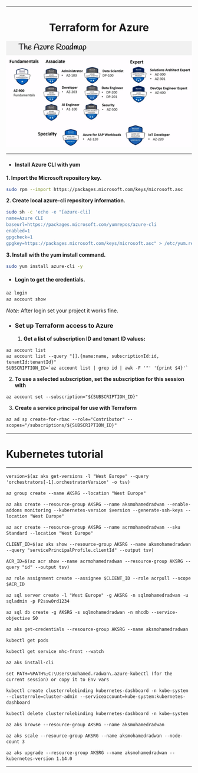 ***  

<div align="center">
  <h1>Terraform for Azure</h1>
  <img src="images/az-certifications.JPG" width="700" />

</div>

***

* #### __Install Azure CLI with yum__  
__1. Import the Microsoft repository key.__
    
``` bash
sudo rpm --import https://packages.microsoft.com/keys/microsoft.asc
```  
__2. Create local azure-cli repository information.__  
``` bash
sudo sh -c 'echo -e "[azure-cli]
name=Azure CLI
baseurl=https://packages.microsoft.com/yumrepos/azure-cli
enabled=1
gpgcheck=1
gpgkey=https://packages.microsoft.com/keys/microsoft.asc" > /etc/yum.repos.d/azure-cli.repo'
```  
__3. Install with the yum install command.__
  
``` bash
sudo yum install azure-cli -y  
```

* #### __Login to get the credentials.__
``` bash
az login
az account show
```  
_*Note:*_ After login set your project it works fine.  

* ### __Set up Terraform access to Azure__  
 
  1. __Get a list of subscription ID and tenant ID values:__ 
```
az account list
az account list --query "[].{name:name, subscriptionId:id, tenantId:tenantId}"
SUBSCRIPTION_ID=`az account list | grep id | awk -F '"' '{print $4}'`
```
  2. __To use a selected subscription, set the subscription for this session with__  
```
az account set --subscription="${SUBSCRIPTION_ID}"
```
  3. __Create a service principal for use with Terraform__
```
az ad sp create-for-rbac --role="Contributor" --scopes="/subscriptions/${SUBSCRIPTION_ID}"
```

***
# __Kubernetes tutorial__

***

```
version=$(az aks get-versions -l "West Europe" --query 'orchestrators[-1].orchestratorVersion' -o tsv)
```
```
az group create --name AKSRG --location "West Europe"
```
```
az aks create --resource-group AKSRG --name aksmohamedradwan --enable-addons monitoring --kubernetes-version $version --generate-ssh-keys --location "West Europe"
```
```
az acr create --resource-group AKSRG --name acrmohamedradwan --sku Standard --location "West Europe"
```
```
CLIENT_ID=$(az aks show --resource-group AKSRG --name aksmohamedradwan --query "servicePrincipalProfile.clientId" --output tsv)
```
```
ACR_ID=$(az acr show --name acrmohamedradwan --resource-group AKSRG --query "id" --output tsv)
```
```
az role assignment create --assignee $CLIENT_ID --role acrpull --scope $ACR_ID
```
```
az sql server create -l "West Europe" -g AKSRG -n sqlmohamedradwan -u sqladmin -p P2ssw0rd1234
```
```
az sql db create -g AKSRG -s sqlmohamedradwan -n mhcdb --service-objective S0
```
```
az aks get-credentials --resource-group AKSRG --name aksmohamedradwan
```
```
kubectl get pods
```
```
kubectl get service mhc-front --watch
```
```
az aks install-cli
```
```
set PATH=%PATH%;C:\Users\mohamed.radwan\.azure-kubectl (for the current session) or copy it to Env vars
```
```
kubectl create clusterrolebinding kubernetes-dashboard -n kube-system --clusterrole=cluster-admin --serviceaccount=kube-system:kubernetes-dashboard
```
```
kubectl delete clusterrolebinding kubernetes-dashboard -n kube-system
```
```
az aks browse --resource-group AKSRG --name aksmohamedradwan
```
```
az aks scale --resource-group AKSRG --name aksmohamedradwan --node-count 3 
```
```
az aks upgrade --resource-group AKSRG --name aksmohamedradwan --kubernetes-version 1.14.0
```

***
